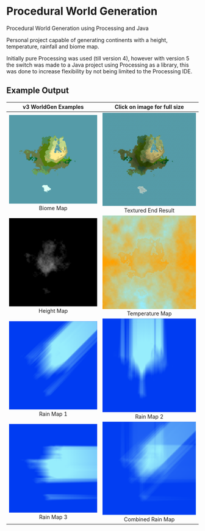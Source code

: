 # Procedural World Generation
Procedural World Generation using Processing and Java

Personal project capable of generating continents with a height, temperature, rainfall and biome map. 

Initially pure Processing was used (till version 4), however with version 5 the switch was made to a Java project using Processing as a library, this was done to increase flexibility by not being limited to the Processing IDE. 

## Example Output

| v3 WorldGen Examples  | Click on image for full size |
| :---: | :---: |
| <a href="images/v3_biome_map.png"><img src="images/v3_biome_map.png" style="width: 100%;" /></a><br />Biome Map | <a href="images/v3_textured_end_result.png"><img src="images/v3_textured_end_result.png" style="width: 100%;" /></a><br />Textured End Result |
| <a href="images/v3_height_map.png"><img src="images/v3_height_map.png"  style="width: 100%" /></a><br />Height Map | <a href="images/v3_temperature_map.png"><img src="images/v3_temperature_map.png"  style="width: 100%" /></a><br />Temperature Map |
| <a href="images/v3_rain_map1.png"><img src="images/v3_rain_map1.png"  style="width: 100%" /></a><br />Rain Map 1 | <a href="images/v3_rain_map2.png"><img src="images/v3_rain_map2.png"  style="width: 100%" /></a><br />Rain Map 2 |
| <a href="images/v3_rain_map3.png"><img src="images/v3_rain_map3.png"  style="width: 100%" /></a><br />Rain Map 3 | <a href="images/v3_combined_rain_map.png"><img src="images/v3_combined_rain_map.png"  style="width: 100%" /></a><br />Combined Rain Map |
